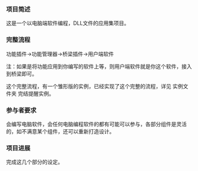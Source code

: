 ### 项目简述

这是一个以电脑端软件编程，DLL文件的应用集项目。

### 完整流程

功能插件→功能管理器→桥梁插件→用户端软件

注：如果是将功能应用到你编写的软件上等，则用户端软件就是你这个软件，接入到桥梁即可。

这个完整流程，有一个雏形版的实例，已经实现了这个完整的流程，详见 实例文件夹 完结提醒实例。

### 参与者要求

会编写电脑软件，会任何电脑编程软件的都有可能可以参与，各部分组件是灵活的，如不满意某个组件，还可以重新打造设计。

### 项目进展

完成这几个部分的设定。

